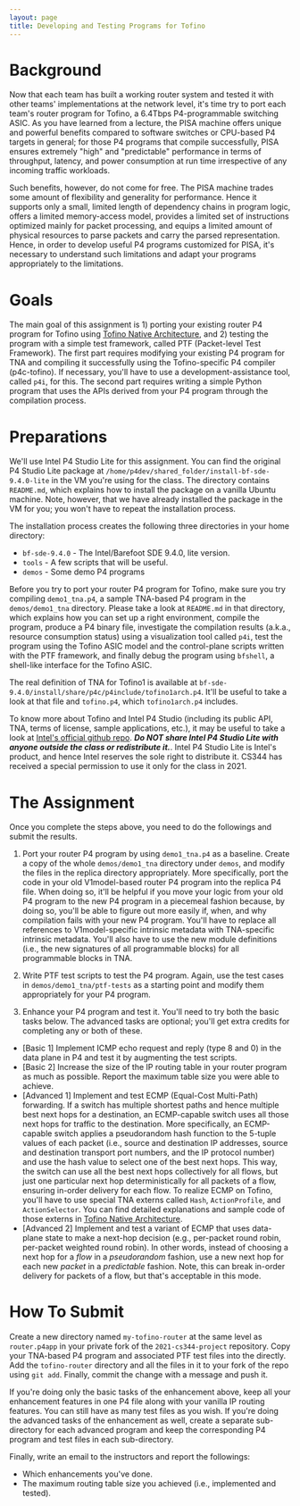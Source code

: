 ```yaml
---
layout: page
title: Developing and Testing Programs for Tofino
---
```


# Background

Now that each team has built a working router system and tested it with other teams' implementations at the network level, it's time try to port each team's router program for Tofino, a 6.4Tbps P4-programmable switching ASIC. As you have learned from a lecture, the PISA machine offers unique and powerful benefits compared to software switches or CPU-based P4 targets in general; for those P4 programs that compile successfully, PISA ensures extremely "high" and "predictable" performance in terms of throughput, latency, and power consumption at run time irrespective of any incoming traffic workloads. 

Such benefits, however, do not come for free. The PISA machine trades some amount of flexibility and generality for performance. Hence it supports only a small, limited length of dependency chains in program logic, offers a limited memory-access model, provides a limited set of instructions optimized mainly for packet processing, and equips a limited amount of physical resources to parse packets and carry the parsed representation. Hence, in order to develop useful P4 programs customized for PISA, it's necessary to understand such limitations and adapt your programs appropriately to the limitations.

# Goals

The main goal of this assignment is 1) porting your existing router P4 program for Tofino using [Tofino Native Architecture](https://github.com/barefootnetworks/Open-Tofino/blob/master/PUBLIC_Tofino-Native-Arch-Document.pdf), and 2) testing the program with a simple test framework, called PTF (Packet-level Test Framework). The first part requires modifying your existing P4 program for TNA and compiling it successfully using the Tofino-specific P4 compiler (p4c-tofino). If necessary, you'll have to use a development-assistance tool, called `p4i`, for this. The second part requires writing a simple Python program that uses the APIs derived from your P4 program through the compilation process.

# Preparations

We'll use Intel P4 Studio Lite for this assignment. You can find the original P4 Studio Lite package at `/home/p4dev/shared_folder/install-bf-sde-9.4.0-lite` in the VM you're using for the class. The directory contains `README.md`, which explains how to install the package on a vanilla Ubuntu machine. Note, however, that we have already installed the package in the VM for you; you won't have to repeat the installation process. 

The installation process creates the following three directories in your home directory:

- `bf-sde-9.4.0` - The Intel/Barefoot SDE 9.4.0, lite version.
- `tools` - A few scripts that will be useful.
- `demos` - Some demo P4 programs

Before you try to port your router P4 program for Tofino, make sure you try compiling `demo1_tna.p4`, a sample TNA-based P4 program in the `demos/demo1_tna` directory. Please take a look at `README.md` in that directory, which explains how you can set up a right environment, compile the program, produce a P4 binary file, investigate the compilation results (a.k.a., resource consumption status) using a visualization tool called `p4i`, test the program using the Tofino ASIC model and the control-plane scripts written with the PTF framework, and finally debug the program using `bfshell`, a shell-like interface for the Tofino ASIC.

The real definition of TNA for Tofino1 is available at `bf-sde-9.4.0/install/share/p4c/p4include/tofino1arch.p4`. It'll be useful to take a look at that file and `tofino.p4`, which `tofino1arch.p4` includes.

To know more about Tofino and Intel P4 Studio (including its public API, TNA, terms of license, sample applications, etc.), it may be useful to take a look at [Intel's official github repo](https://github.com/barefootnetworks/Open-Tofino). _**Do NOT share Intel P4 Studio Lite with anyone outside the class or redistribute it.**_. Intel P4 Studio Lite is Intel's product, and hence Intel reserves the sole right to distribute it. CS344 has received a special permission to use it only for the class in 2021.

# The Assignment

Once you complete the steps above, you need to do the followings and submit the results.

1. Port your router P4 program by using `demo1_tna.p4` as a baseline. Create a copy of the whole `demos/demo1_tna` directory under `demos`, and modify the files in the replica directory appropriately. More specifically, port the code in your old V1model-based router P4 program into the replica P4 file. When doing so, it'll be helpful if you move your logic from your old P4 program to the new P4 program in a piecemeal fashion because, by doing so, you'll be able to figure out more easily if, when, and why compilation fails with your new P4 program. You'll have to replace all references to V1model-specific intrinsic metadata with TNA-specific intrinsic metadata. You'll also have to use the new module definitions (i.e., the new signatures of all programmable blocks) for all programmable blocks in TNA.

2. Write PTF test scripts to test the P4 program. Again, use the test cases in `demos/demo1_tna/ptf-tests` as a starting point and modify them appropriately for your P4 program.

3. Enhance your P4 program and test it. You'll need to try both the basic tasks below. The advanced tasks are optional; you'll get extra credits for completing any or both of these.

- [Basic 1] Implement ICMP echo request and reply (type 8 and 0) in the data plane in P4 and test it by augmenting the test scripts.
- [Basic 2] Increase the size of the IP routing table in your router program as much as possible. Report the maximum table size you were able to achieve.
- [Advanced 1] Implement and test ECMP (Equal-Cost Multi-Path) forwarding. If a switch has multiple shortest paths and hence multiple best next hops for a destination, an ECMP-capable switch uses all those next hops for traffic to the destination. More specifically, an ECMP-capable switch applies a pseudorandom hash function to the 5-tuple values of each packet (i.e., source and destination IP addresses, source and destination transport port numbers, and the IP protocol number) and use the hash value to select one of the best next hops. This way, the switch can use all the best next hops collectively for all flows, but just one particular next hop deterministically for all packets of a flow, ensuring in-order delivery for each flow. To realize ECMP on Tofino, you'll have to use special TNA externs called `Hash`, `ActionProfile`, and `ActionSelector`. You can find detailed explanations and sample code of those externs in [Tofino Native Architecture](https://github.com/barefootnetworks/Open-Tofino/blob/master/PUBLIC_Tofino-Native-Arch-Document.pdf).
- [Advanced 2] Implement and test a variant of ECMP that uses data-plane state to make a next-hop decision (e.g., per-packet round robin, per-packet weighted round robin). In other words, instead of choosing a next hop for a _flow_ in a _pseudorandom_ fashion, use a new next hop for each new _packet_ in a _predictable_ fashion. Note, this can break in-order delivery for packets of a flow, but that's acceptable in this mode.

# How To Submit

Create a new directory named `my-tofino-router` at the same level as `router.p4app` in your private fork of the `2021-cs344-project` repository. Copy your TNA-based P4 program and associated PTF test files into the directly. Add the `tofino-router` directory and all the files in it to your fork of the repo using `git add`. Finally, commit the change with a message and push it.

If you're doing only the basic tasks of the enhancement above, keep all your enhancement features in one P4 file along with your vanilla IP routing features. You can still have as many test files as you wish. If you're doing the advanced tasks of the enhancement as well, create a separate sub-directory for each advanced program and keep the corresponding P4 program and test files in each sub-directory.

Finally, write an email to the instructors and report the followings:
- Which enhancements you've done.
- The maximum routing table size you achieved (i.e., implemented and tested).
